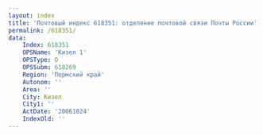 ```yaml
---
layout: index
title: 'Почтовый индекс 618351: отделение почтовой связи Почты России'
permalink: /618351/
data:
    Index: 618351
    OPSName: 'Кизел 1'
    OPSType: О
    OPSSubm: 618269
    Region: 'Пермский край'
    Autonom: ''
    Area: ''
    City: Кизел
    City1: ''
    ActDate: '20061024'
    IndexOld: ''
---
```

